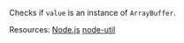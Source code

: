 Checks if <code>value</code> is an instance of <code>ArrayBuffer</code>.

Resources: [Node.js](https://nodejs.org/api/util.html#utiltypesisarraybuffervalue) [node-util](https://github.com/browserify/node-util/)
